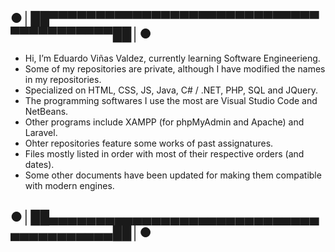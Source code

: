 ## ●│██▀▀▀▀▀▀▀▀▀▀▀▀▀▀▀▀▀▀▀▀▀▀▀▀▀▀▀▀▀▀▀▀▀▀▀▀▀▀▀▀██│●
- Hi, I’m Eduardo Viñas Valdez, currently learning Software Engineerieng.
- Some of my repositories are private, although I have modified the names in my repositories.
- Specialized on HTML, CSS, JS, Java, C# / .NET, PHP, SQL and JQuery.
- The programming softwares I use the most are Visual Studio Code and NetBeans.
- Other programs include XAMPP (for phpMyAdmin and Apache) and Laravel.
- Ohter repositories feature some works of past assignatures.
- Files mostly listed in order with most of their respective orders (and dates).
- Some other documents have been updated for making them compatible with modern engines.
## ●│██▄▄▄▄▄▄▄▄▄▄▄▄▄▄▄▄▄▄▄▄▄▄▄▄▄▄▄▄▄▄▄▄▄▄▄▄▄▄▄▄██│●
<!---
PLACEHOLDER
--->

<!--Formato de descripcion-->
<!----Descripcion---->
<!----Separador de la descripcion ---->
<!----Notas---->
<!----Separador de las notas---->
<!----Directorio con ubicacion de archivos---->
<!----Separador del direrctorio con ubicacion de archivos---->

